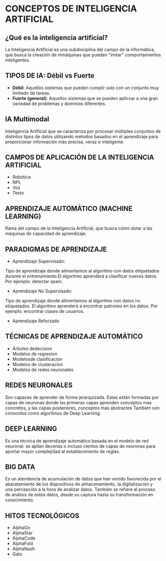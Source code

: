 # CONCEPTOS DE INTELIGENCIA ARTIFICIAL

## ¿Qué es la inteligencia artificial?
La Inteligencia Artificial es una subdisciplina del campo de la informática, que busca la creación de mmáquinas que puedan "imitar" comportamientos inteligentes.

## TIPOS DE IA: Débil vs Fuerte
  * __Débil__: Aquellos sistemas que pueden cumplir solo con un conjunto muy limitado de tareas.
  * __Fuerte (general)__: Aquellos sistemas que se pueden aplicxar a una gran variedad de problemas y dominios diferentes.
  
  ## IA Multimodal
  Inteligencia Artificial que se caracteriza por procesar múltiples conjuntos de distintos tipos de datos utilizando métodos basados en el aprendizaje para proporcionar información más precisa, veraz e inteligente.

## CAMPOS DE APLICACIÓN DE LA INTELIGENCIA ARTIFICIAL

* Robótica
* NPL
* Voz
* Texto

## APRENDIZAJE AUTOMÁTICO (MACHINE LEARNING)
Rama del campo de la Inteligencia Artificial, que busca cómo dotar a las máquinas de capacidad de aprendizaje.


## PARADIGMAS DE APRENDIZAJE

* Aprendizaje Supervisado:

 Tipo de aprendizaje donde alimentamos al algoritmo con datos etiquetados durante el entrenamiento.El algoritmo aprenderá a clasificar nuevos datos. Por ejemplo: detectar spam.
 
* Aprendizaje No Supervisado:

Tipo de aprendizaje donde alimentamos al algoritmo con datos no etiquetados. El algoritmo aprenderá a encontrar patrones en los datos. Por ejemplo: encontrar clases de usuarios.

* Aprendizaje Reforzado

## TÉCNICAS DE APRENDIZAJE AUTOMÁTICO
* Árboles dedecision
* Modelos de regresion
* Modelosde clasificacion
* Modelos de clusteracion
* Modelos de redes neuronales

## REDES NEURONALES

Son capaces de aprender de forma jerarquizada. Estas están formadas por capas de neuronas donde las primeras capas aprenden conceptos mas concretos, y las capas posteriores, conceptos mas abstractos
También son conocidos como algoritmos de Deep Learning.

## DEEP LEARNING

Es una técnica de aprendizaje automático basada en el modelo de red neuronal: se apilan decenas o incluso cientos de capas de neuronas para aportar mayor complejidad al establecimiento de reglas.

## BIG DATA
Es un atendencia de acumulación de datos que han venido favorecida por el abaratamiento de los dispositivos de almacenamiento, la digitalización y una percepción a la hora de analizar datos.
También se refiere al proceso de análisis de estos datos, desde su captura hasta su transformación en conocimiento.


## HITOS TECNOLÓGICOS
* AlphaGo
* AlphaStar
* AlphaCode
* AlphaFold
* AlphaNash
* Gato

